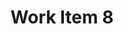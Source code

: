 ---
title: Work Item 8
class: photography
image: item-8.jpg
caption: Write Your Image Caption Here
description: Photography
sort: 8
---